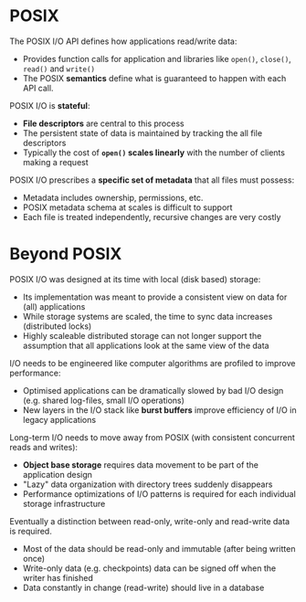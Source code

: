 # POSIX

The POSIX I/O API defines how applications read/write data:

* Provides function calls for application and libraries like `open()`, `close()`, `read()` and `write()`
* The POSIX **semantics** define what is guaranteed to happen with each API call.

POSIX I/O is **stateful**:

* **File descriptors** are central to this process
* The persistent state of data is maintained by tracking the all file descriptors
* Typically the cost of **`open()` scales linearly** with the number of clients making a request

POSIX I/O prescribes a **specific set of metadata** that all files must possess:

* Metadata includes ownership, permissions, etc.
* POSIX metadata schema at scales is difficult to support
* Each file is treated independently, recursive changes are very costly

# Beyond POSIX

POSIX I/O was designed at its time with local (disk based) storage:

* Its implementation was meant to provide a consistent view on data for (all) applications
* While storage systems are scaled, the time to sync data increases (distributed locks)
* Highly scaleable distributed storage can not longer support the assumption that all applications look at the same view of the data

I/O needs to be engineered like computer algorithms are profiled to improve performance:

* Optimised applications can be dramatically slowed by bad I/O design (e.g. shared log-files, small I/O operations)
* New layers in the I/O stack like **burst buffers** improve efficiency of I/O in legacy applications

Long-term I/O needs to move away from POSIX (with consistent concurrent reads and writes):

* **Object base storage** requires data movement to be part of the application design
* "Lazy" data organization with directory trees suddenly disappears
* Performance optimizations of I/O patterns is required for each individual storage infrastructure

Eventually a distinction between read-only, write-only and read-write data is required.

* Most of the data should be read-only and immutable (after being written once)
* Write-only data (e.g. checkpoints) data can be signed off when the writer has finished
* Data constantly in change (read-write) should live in a database
